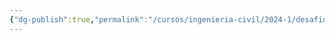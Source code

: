 ```yaml
---
{"dg-publish":true,"permalink":"/cursos/ingenieria-civil/2024-1/desafios-de-la-ingenieria/presentaciones/pre-feria/pre-feria/"}
---
```


